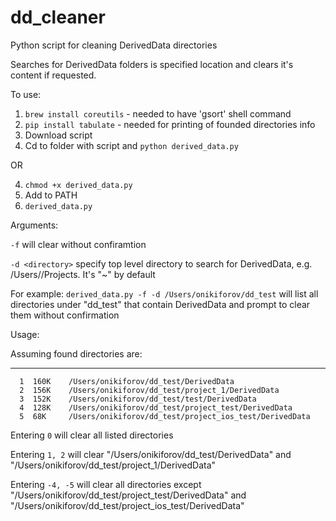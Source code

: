 # dd_cleaner
Python script for cleaning DerivedData directories

Searches for DerivedData folders is specified location and clears it's content if requested.

To use:
1. `brew install coreutils` - needed to have 'gsort' shell command
2. `pip install tabulate` - needed for printing of founded directories info
3. Download script
4. Cd to folder with script and `python derived_data.py`

OR

4. `chmod +x derived_data.py`
5. Add to PATH 
6. `derived_data.py`

Arguments:

`-f` will clear without confiramtion

`-d <directory>` specify top level directory to search for DerivedData, e.g. /Users/<username>/Projects. It's "~" by default

For example:
`derived_data.py -f -d /Users/onikiforov/dd_test` will list all directories under "dd_test" that contain DerivedData and prompt to clear them without confirmation


Usage:

Assuming found directories are:
-------  ------  ------------------------------------------------------------------
      1  160K    /Users/onikiforov/dd_test/DerivedData
      2  156K    /Users/onikiforov/dd_test/project_1/DerivedData
      3  152K    /Users/onikiforov/dd_test/test/DerivedData
      4  128K    /Users/onikiforov/dd_test/project_test/DerivedData
      5  68K     /Users/onikiforov/dd_test/project_ios_test/DerivedData
      
Entering `0` will clear all listed directories

Entering `1, 2` will clear "/Users/onikiforov/dd_test/DerivedData" and "/Users/onikiforov/dd_test/project_1/DerivedData"

Entering `-4, -5` will clear all directories except "/Users/onikiforov/dd_test/project_test/DerivedData" and "/Users/onikiforov/dd_test/project_ios_test/DerivedData"
